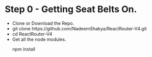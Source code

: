 <h1>Step 0 - Getting Seat Belts On. </h1>
<ul>
  <li>Clone or Download the Repo.</li>
  <li>git clone https://github.com/NadeemShakya/ReactRouter-V4.git</li>
  <li>cd ReactRouter-V4</li>
  <li>
    Get all the node modules.
    <p>npm install</p>
  </li>
</ul>
